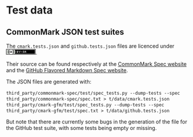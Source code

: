 # Test data

## CommonMark JSON test suites

The `cmark.tests.json` and `github.tests.json` files are licenced under
[![CC BY-SA licence](cc-by-sa.png)](http://creativecommons.org/licenses/by-sa/4.0/).

Their source can be found respectively at the
[CommonMark Spec website](https://spec.commonmark.org/) and the
[GitHub Flavored Markdown Spec website](https://github.github.com/gfm/).

The JSON files are generated with:

    third_party/commonmark-spec/test/spec_tests.py --dump-tests --spec third_party/commonmark-spec/spec.txt > t/data/cmark.tests.json
    third_party/cmark-gfm/test/spec_tests.py --dump-tests --spec third_party/cmark-gfm/test/spec.txt > t/data/github.tests.json

But note that there are currently some bugs in the generation of the file for
the GitHub test suite, with some tests being empty or missing.
